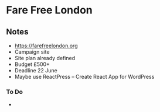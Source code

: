 # Fare Free London

## Notes

- https://farefreelondon.org
- Campaign site
- Site plan already defined
- Budget £500+
- Deadline 22 June
- Maybe use ReactPress – Create React App for WordPress

### To Do

-
